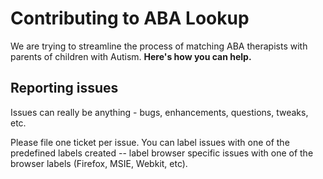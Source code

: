 Contributing to ABA Lookup
==========================

We are trying to streamline the process of matching ABA therapists with parents
of children with Autism. **Here's how you can help.**

Reporting issues
----------------

Issues can really be anything - bugs, enhancements, questions, tweaks, etc.

Please file one ticket per issue. You can label issues with one of the
predefined labels created -- label browser specific issues with one of the
browser labels (Firefox, MSIE, Webkit, etc).
